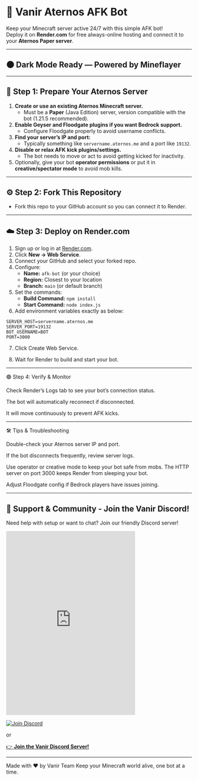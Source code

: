 
# 🚀 Vanir Aternos AFK Bot

Keep your Minecraft server active 24/7 with this simple AFK bot!  
Deploy it on **Render.com** for free always-online hosting and connect it to your **Aternos Paper server**.

---

## 🌑 Dark Mode Ready — Powered by Mineflayer

---

## 🔧 Step 1: Prepare Your Aternos Server

1. **Create or use an existing Aternos Minecraft server.**  
   - Must be a **Paper** (Java Edition) server, version compatible with the bot (1.21.5 recommended).  
2. **Enable Geyser and Floodgate plugins if you want Bedrock support.**  
   - Configure Floodgate properly to avoid username conflicts.  
3. **Find your server’s IP and port:**  
   - Typically something like `servername.aternos.me` and a port like `19132`.  
4. **Disable or relax AFK kick plugins/settings.**  
   - The bot needs to move or act to avoid getting kicked for inactivity.  
5. Optionally, give your bot **operator permissions** or put it in **creative/spectator mode** to avoid mob kills.

---

## ⚙️ Step 2: Fork This Repository

- Fork this repo to your GitHub account so you can connect it to Render.

---

## ☁️ Step 3: Deploy on Render.com

1. Sign up or log in at [Render.com](https://render.com).  
2. Click **New → Web Service**.  
3. Connect your GitHub and select your forked repo.  
4. Configure:  
   - **Name:** `afk-bot` (or your choice)  
   - **Region:** Closest to your location  
   - **Branch:** `main` (or default branch)  
5. Set the commands:  
   - **Build Command:** `npm install`  
   - **Start Command:** `node index.js`  
6. Add environment variables exactly as below:  

```env
SERVER_HOST=servername.aternos.me
SERVER_PORT=19132
BOT_USERNAME=BOT
PORT=3000 
```

7. Click Create Web Service.


8. Wait for Render to build and start your bot.




---

🟢 Step 4: Verify & Monitor

Check Render’s Logs tab to see your bot’s connection status.

The bot will automatically reconnect if disconnected.

It will move continuously to prevent AFK kicks.



---

🛠️ Tips & Troubleshooting

Double-check your Aternos server IP and port.

If the bot disconnects frequently, review server logs.

Use operator or creative mode to keep your bot safe from mobs.
The HTTP server on port 3000 keeps Render from sleeping your bot.

Adjust Floodgate config if Bedrock players have issues joining.



---


## 💬 Support & Community - Join the Vanir Discord!

Need help with setup or want to chat? Join our friendly Discord server!

<iframe src="https://discord.com/widget?id=1352670524395880549&theme=dark" width="350" height="500" allowtransparency="true" frameborder="0" sandbox="allow-popups allow-popups-to-escape-sandbox allow-same-origin allow-scripts"></iframe>

[![Join Discord](https://img.shields.io/discord/1352670524395880549?label=Join%20Vanir%20Support%20Discord%20&style=for-the-badge)](https://discord.gg/W4HBMCRFPF)

or

[👉 **Join the Vanir Discord Server!**](https://discord.gg/vanir)




---

Made with ❤️ by Vanir Team
Keep your Minecraft world alive, one bot at a time.

